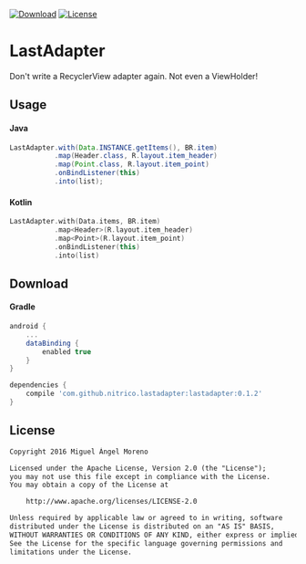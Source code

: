 [![Download](https://api.bintray.com/packages/moreno/maven/lastadapter/images/download.svg)](https://bintray.com/moreno/maven/lastadapter/_latestVersion)
[![License](https://img.shields.io/:License-Apache-orange.svg)](http://www.apache.org/licenses/LICENSE-2.0.html)

# LastAdapter
Don't write a RecyclerView adapter again. Not even a ViewHolder!

## Usage

#### Java

```java
LastAdapter.with(Data.INSTANCE.getItems(), BR.item)
           .map(Header.class, R.layout.item_header)
           .map(Point.class, R.layout.item_point)
           .onBindListener(this)
           .into(list);
```

#### Kotlin

```kotlin
LastAdapter.with(Data.items, BR.item)
           .map<Header>(R.layout.item_header)
           .map<Point>(R.layout.item_point)
           .onBindListener(this)
           .into(list)
```


## Download

#### Gradle

```gradle
android {
    ...
    dataBinding { 
        enabled true 
    }
}

dependencies {
    compile 'com.github.nitrico.lastadapter:lastadapter:0.1.2'
}
```


## License
```txt
Copyright 2016 Miguel Ángel Moreno

Licensed under the Apache License, Version 2.0 (the "License");
you may not use this file except in compliance with the License.
You may obtain a copy of the License at

    http://www.apache.org/licenses/LICENSE-2.0

Unless required by applicable law or agreed to in writing, software
distributed under the License is distributed on an "AS IS" BASIS,
WITHOUT WARRANTIES OR CONDITIONS OF ANY KIND, either express or implied.
See the License for the specific language governing permissions and
limitations under the License.
```
